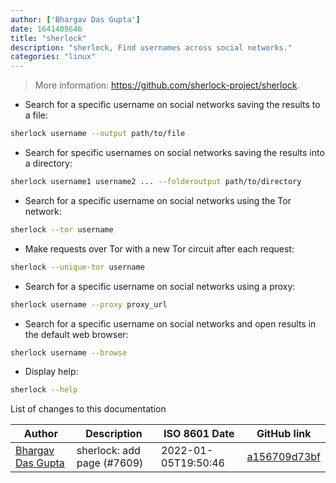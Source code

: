 ```yaml
---
author: ['Bhargav Das Gupta']
date: 1641408646
title: "sherlock"
description: "sherlock, Find usernames across social networks."
categories: "linux"
---
```

> More information: <https://github.com/sherlock-project/sherlock>.

- Search for a specific username on social networks saving the results to a file:

```bash
sherlock username --output path/to/file
```

- Search for specific usernames on social networks saving the results into a directory:

```bash
sherlock username1 username2 ... --folderoutput path/to/directory
```

- Search for a specific username on social networks using the Tor network:

```bash
sherlock --tor username
```

- Make requests over Tor with a new Tor circuit after each request:

```bash
sherlock --unique-tor username
```

- Search for a specific username on social networks using a proxy:

```bash
sherlock username --proxy proxy_url
```

- Search for a specific username on social networks and open results in the default web browser:

```bash
sherlock username --browse
```

- Display help:

```bash
sherlock --help
```
List of changes to this documentation


Author | Description | ISO 8601 Date | GitHub link
------|-----|-----|-----
[Bhargav Das Gupta](mailto:47706967+Hephaestus14089@users.noreply.github.com) | sherlock: add page (#7609) | 2022-01-05T19:50:46 | [a156709d73bf](https://github.com/tldr-pages/tldr/commit/a156709d73bfba6585a2e85e48c1a920e8224cdf)

